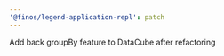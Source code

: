 ```yaml
---
'@finos/legend-application-repl': patch
---
```


Add back groupBy feature to DataCube after refactoring
